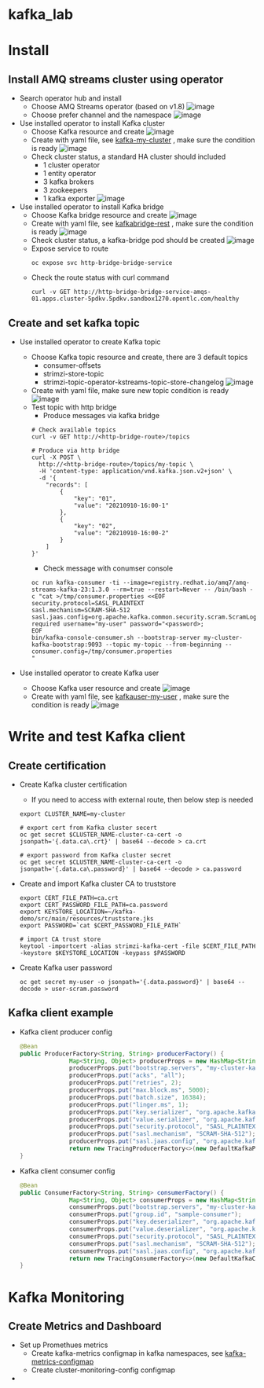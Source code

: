 # kafka_lab

# Install

## Install AMQ streams cluster using operator

* Search operator hub and install
  * Choose AMQ Streams operator (based on v1.8)
    ![image](https://user-images.githubusercontent.com/58408898/132277757-daa0d56d-8054-4898-8027-727eeaf89655.png)
  * Choose prefer channel and the namespace
    ![image](https://user-images.githubusercontent.com/58408898/132279495-6517bb00-1e3a-494c-9175-669e9391b131.png)
* Use installed operator to install Kafka cluster
  * Choose Kafka resource and create
    ![image](https://user-images.githubusercontent.com/58408898/132279765-2e403ba4-a9b8-4b45-91df-5299d9f66187.png)
  * Create with yaml file, see [kafka-my-cluster](https://github.com/snowfish424/kafka_lab/edit/main/install/kafka-my-cluster.yaml) , make sure the condition is ready
    ![image](https://user-images.githubusercontent.com/58408898/132281401-9f5fcb87-7b4d-4be5-bea5-d0b82aac9a72.png)
  * Check cluster status, a standard HA cluster should included
    * 1 cluster operator
    * 1 entity operator
    * 3 kafka brokers
    * 3 zookeepers
    * 1 kafka exporter
    ![image](https://user-images.githubusercontent.com/58408898/132294507-bf1e073e-fb31-421c-9c7c-9087474882b4.png)
* Use installed operator to install Kafka bridge
  * Choose Kafka bridge resource and create
    ![image](https://user-images.githubusercontent.com/58408898/132295310-0f9c87ab-7b07-4db0-9c52-30515bbac223.png) 
  * Create with yaml file, see [kafkabridge-rest](https://github.com/snowfish424/kafka_lab/blob/main/install/kafkabridge-rest.yaml) , make sure the condition is ready
    ![image](https://user-images.githubusercontent.com/58408898/132298117-a59952e1-8bbc-4bdd-81c8-de4edf934ebf.png)
  * Check cluster status, a kafka-bridge pod should be created
    ![image](https://user-images.githubusercontent.com/58408898/132298800-264466d3-2273-470d-9afe-fb028fea4097.png)
  * Expose service to route
    ```     
    oc expose svc http-bridge-bridge-service
    ```
  * Check the route status with curl command
    ```
    curl -v GET http://http-bridge-bridge-service-amqs-01.apps.cluster-5pdkv.5pdkv.sandbox1270.opentlc.com/healthy
    ```

## Create and set kafka topic

* Use installed operator to create Kafka topic
  * Choose Kafka topic resource and create, there are 3 default topics
    * consumer-offsets
    * strimzi-store-topic
    * strimzi-topic-operator-kstreams-topic-store-changelog
    ![image](https://user-images.githubusercontent.com/58408898/132300235-87c78d8b-a738-4dfa-9e25-ee4b813d7eb1.png)
  * Create with yaml file, make sure new topic condition is ready
    ![image](https://user-images.githubusercontent.com/58408898/132319195-1c48bc5f-b332-47fe-9467-fdec1b893940.png)
  * Test topic with http bridge
    * Produce messages via kafka bridge
    ```
    # Check available topics
    curl -v GET http://<http-bridge-route>/topics
    
    # Produce via http bridge
    curl -X POST \
      http://<http-bridge-route>/topics/my-topic \
      -H 'content-type: application/vnd.kafka.json.v2+json' \
      -d '{
        "records": [
            {
                "key": "01",
                "value": "20210910-16:00-1"
            },
            {
                "key": "02",
                "value": "20210910-16:00-2"
            }
        ]
    }'
    ``` 
    * Check message with conumser console
    ``` 
    oc run kafka-consumer -ti --image=registry.redhat.io/amq7/amq-streams-kafka-23:1.3.0 --rm=true --restart=Never -- /bin/bash -c "cat >/tmp/consumer.properties <<EOF
    security.protocol=SASL_PLAINTEXT
    sasl.mechanism=SCRAM-SHA-512
    sasl.jaas.config=org.apache.kafka.common.security.scram.ScramLoginModule required username="my-user" password="<password>;
    EOF
    bin/kafka-console-consumer.sh --bootstrap-server my-cluster-kafka-bootstrap:9093 --topic my-topic --from-beginning --consumer.config=/tmp/consumer.properties
    "    
    ``` 

* Use installed operator to create Kafka user
  * Choose Kafka user resource and create
    ![image](https://user-images.githubusercontent.com/58408898/132319684-f38a4ee5-5ca0-4667-a037-be7f732e994a.png)
  * Create with yaml file, see [kafkauser-my-user](https://github.com/snowfish424/kafka_lab/blob/main/install/kafkauser-my-user.yaml) , make sure the condition is ready
    ![image](https://user-images.githubusercontent.com/58408898/132320109-301f9cc6-9f1a-41ad-8cfc-3a1cccc14a9b.png)

# Write and test Kafka client

## Create certification

* Create Kafka cluster certification
  * If you need to access with external route, then below step is needed
  ```
  export CLUSTER_NAME=my-cluster
  
  # export cert from Kafka cluster secert
  oc get secret $CLUSTER_NAME-cluster-ca-cert -o jsonpath='{.data.ca\.crt}' | base64 --decode > ca.crt
  
  # export password from Kafka cluster secret
  oc get secret $CLUSTER_NAME-cluster-ca-cert -o jsonpath='{.data.ca\.password}' | base64 --decode > ca.password
  ```   
* Create and import Kafka cluster CA to truststore
  ``` 
  export CERT_FILE_PATH=ca.crt
  export CERT_PASSWORD_FILE_PATH=ca.password
  export KEYSTORE_LOCATION=~/kafka-demo/src/main/resources/truststore.jks
  export PASSWORD=`cat $CERT_PASSWORD_FILE_PATH`

  # import CA trust store
  keytool -importcert -alias strimzi-kafka-cert -file $CERT_FILE_PATH -keystore $KEYSTORE_LOCATION -keypass $PASSWORD
  ```   

* Create Kafka user password
  ``` 
  oc get secret my-user -o jsonpath='{.data.password}' | base64 --decode > user-scram.password
  ``` 
  
## Kafka client example

* Kafka client producer config
  ```java 
  @Bean
  public ProducerFactory<String, String> producerFactory() {
		        Map<String, Object> producerProps = new HashMap<String, Object>();
		        producerProps.put("bootstrap.servers", "my-cluster-kafka-bootstrap:9093");
		        producerProps.put("acks", "all");
		        producerProps.put("retries", 2);
		        producerProps.put("max.block.ms", 5000);
		        producerProps.put("batch.size", 16384);
		        producerProps.put("linger.ms", 1);
		        producerProps.put("key.serializer", "org.apache.kafka.common.serialization.StringSerializer");
		        producerProps.put("value.serializer", "org.apache.kafka.common.serialization.StringSerializer");
		        producerProps.put("security.protocol", "SASL_PLAINTEXT");
		        producerProps.put("sasl.mechanism", "SCRAM-SHA-512");
		        producerProps.put("sasl.jaas.config", "org.apache.kafka.common.security.scram.ScramLoginModule required username=\"my-user\" password=\"<password>\";");
		        return new TracingProducerFactory<>(new DefaultKafkaProducerFactory<>(producerProps), tracer());
  }
  ```   

* Kafka client consumer config
  ```java
  @Bean
  public ConsumerFactory<String, String> consumerFactory() {
		        Map<String, Object> consumerProps = new HashMap<String, Object>();
		        consumerProps.put("bootstrap.servers", "my-cluster-kafka-bootstrap:9093");
		        consumerProps.put("group.id", "sample-consumer");
		        consumerProps.put("key.deserializer", "org.apache.kafka.common.serialization.StringDeserializer");
		        consumerProps.put("value.deserializer", "org.apache.kafka.common.serialization.StringDeserializer");
		        consumerProps.put("security.protocol", "SASL_PLAINTEXT");
		        consumerProps.put("sasl.mechanism", "SCRAM-SHA-512");
		        consumerProps.put("sasl.jaas.config", "org.apache.kafka.common.security.scram.ScramLoginModule required username=\"my-user\" password=\"<password>\";");
		        return new TracingConsumerFactory<>(new DefaultKafkaConsumerFactory<>(consumerProps), tracer());
  }
  ```

# Kafka Monitoring

## Create Metrics and Dashboard
* Set up Promethues metrics
  * Create kafka-metrics configmap in kafka namespaces, see [kafka-metrics-configmap](https://github.com/snowfish424/kafka_lab/blob/main/monitor/grafana/kafka-metrics-configmap.yaml)
  * Create cluster-monitoring-config configmap
* 
